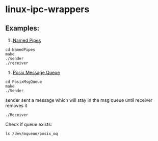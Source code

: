 # linux-ipc-wrappers

## Examples:
1. [Named Pipes](https://github.com/abbasraza/linux-ipc-wrappers/tree/main/NamedPipes)

```shell
cd NamedPipes
make
./sender
./receiver
```

1. [Posix Message Queue](https://github.com/abbasraza/linux-ipc-wrappers/tree/main/PosixMsgQueue)

```shell
cd PosixMsgQueue
make
./Sender
```
sender sent a message which will stay in the msg queue until receiver removes it

```shell
./Receiver
```

Check if queue exists:
```shell
ls /dev/mqueue/posix_mq

``` 
